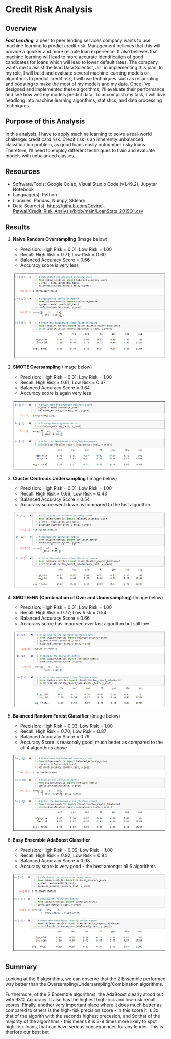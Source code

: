 # Credit Risk Analysis

## Overview
***Fast Lending***, a peer to peer lending services company wants to use machine learning to predict credit risk. Management believes that this will provide a quicker and more reliable loan experience. It also believes that machine learning will lead to more accurate identification of good candidates for loans which will lead to lower default rates. The company wants me to assist the lead Data Scientist, Jill, in implementing this plan. In my role, I will build and evaluate several machine learning models or algorithms to predict credit risk, I will use techniques such as resampling and boosting to make the most of my models and my data. Once I've designed and implemented these algorithms, I'll evaluate their performance and see how well my models predict data. To accomplish my task, I will dive headlong into machine learning algorithms, statistics, and data processing techniques.

## Purpose of this Analysis
In this analysis, I have to apply machine learning to solve a real-world challenge: credit card risk. Credit risk is an inherently unbalanced classification problem, as good loans easily outnumber risky loans. Therefore, I’ll need to employ different techniques to train and evaluate models with unbalanced classes.

## Resources
* Software/Tools: Google Colab, Visual Studio Code (v1.49.2), Jupyter Notebook
* Language(s): Python
* Libraries: Pandas, Numpy, Sklearn
* Data Source(s): https://github.com/Govind-Patwal/Credit_Risk_Analysis/blob/main/LoanStats_2019Q1.csv

## Results

1. **Naive Random Oversampling** (Image below)
    * Precision: High Risk = 0.01; Low Risk = 1.00
    * Recall: High Risk = 0.71; Low Risk = 0.60
    * Balanced Accuracy Score = 0.66
    * Accuracy score is very less

    ![RandomOversampler](Resources/1_RandomOversampler.png)

2. **SMOTE Oversampling** (Image below)
    * Precision: High Risk = 0.01; Low Risk = 1.00
    * Recall: High Risk = 0.61; Low Risk = 0.67
    * Balanced Accuracy Score = 0.64
    * Accuracy score is again very less

    ![SMOTE](Resources/2_SMOTE.png)

3. **Cluster Centroids Undersampling** (Image below)
    * Precision: High Risk = 0.01; Low Risk = 1.00
    * Recall: High Risk = 0.66; Low Risk = 0.43
    * Balanced Accuracy Score = 0.54
    * Accuracy score went down as compared to the last algorithm

    ![ClusterCentroids](Resources/3_ClusterCentroids.png)

4. **SMOTEENN (Combination of Over and Undersampling)** (Image below)
    * Precision: High Risk = 0.01; Low Risk = 1.00
    * Recall: High Risk = 0.77; Low Risk = 0.54
    * Balanced Accuracy Score = 0.66
    * Accuracy score has imporved over last algorithm but still low

    ![SMOTEENN](Resources/4_SMOTEENN.png)


5. **Balanced Random Forest Classifier** (Image below)
    * Precision: High Risk = 0.03; Low Risk = 1.00
    * Recall: High Risk = 0.70; Low Risk = 0.87
    * Balanced Accuracy Score = 0.79
    * Accuracy Score is reasonaly good, much better as compared to the all 4 algorithms above

    ![BalancedRandomForestClassifier](Resources/5_BalancedRandomForestClassifier.png)

6. **Easy Ensemble AdaBoost Classifier**
    * Precision: High Risk = 0.09; Low Risk = 1.00
    * Recall: High Risk = 0.92; Low Risk = 0.94
    * Balanced Accuracy Score = 0.93
    * Accuracy score is very good - the best amongst all 6 algorithms

    ![EasyEnsembleClassifier](Resources/6_EasyEnsembleClassifier.png)

## Summary
Looking at the 6 algorithms, we can observe that the 2 Ensemble performed way better than the Oversampling/Undersampling/Combination algorithms. 

Furthermore, of the 2 Ensemble algorithms, the AdaBoost clearly stood out with 93% Accuracy. It also has the highest high-risk and low-risk recall scores. Finally, another very important place where it does much better as compared to others is the high-risk precision score - in this score it is 3x that of the algorith with the seconds highest precesion, and 9x that of the majority of the algorithms - this means it is 3-9 times more likely to spot high-risk loans, that can have serious consequences for any lender. This is therfore our best bet.